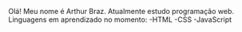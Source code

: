 Olá! Meu nome é Arthur Braz. Atualmente estudo programação web.
Linguagens em aprendizado no momento:
-HTML
-CSS
-JavaScript

